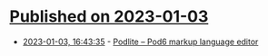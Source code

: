# [Published on 2023-01-03](index.md)

* [2023-01-03, 16:43:35](https://news.ycombinator.com/item?id=34233848) - [Podlite – Pod6 markup language editor](https://github.com/podlite/podlite-desktop)
